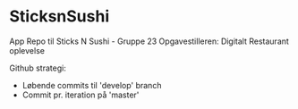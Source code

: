 # SticksnSushi
App Repo til Sticks N Sushi - Gruppe 23
Opgavestilleren: Digitalt Restaurant oplevelse

Github strategi:
- Løbende commits til 'develop' branch
- Commit pr. iteration på 'master'
